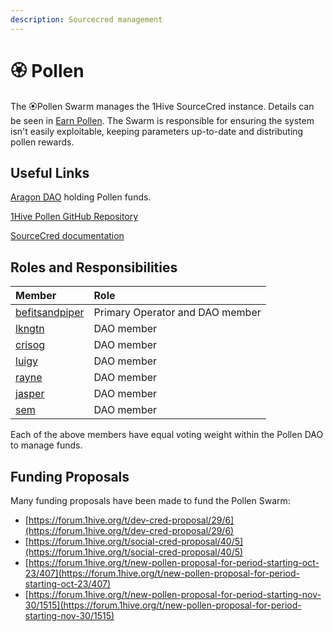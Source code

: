 ```yaml
---
description: Sourcecred management
---
```


# 🏵 Pollen

The 🏵Pollen Swarm manages the 1Hive SourceCred instance. Details can be seen in [Earn Pollen](../../getting-started/pollen.md). The Swarm is responsible for ensuring the system isn't easily exploitable, keeping parameters up-to-date and distributing pollen rewards. 

## Useful Links

 [Aragon DAO](https://aragon.1hive.org/#/pollen) holding Pollen funds.

[1Hive Pollen GitHub Repository](https://github.com/1Hive/pollen)

[SourceCred documentation](https://sourcecred.io/docs/)

## Roles and Responsibilities

| Member | Role |
| :--- | :--- |
| [befitsandpiper](https://forum.1hive.org/u/befitsandpiper/summary) | Primary Operator and DAO member |
| [lkngtn](https://forum.1hive.org/u/lkngtn) | DAO member |
| [crisog](https://forum.1hive.org/u/crisog) | DAO member |
| [luigy](https://forum.1hive.org/u/luigy/summary) | DAO member |
| [rayne](https://forum.1hive.org/u/rayne/summary) | DAO member |
| [jasper](https://forum.1hive.org/u/jasper/summary) | DAO member |
| [sem](https://forum.1hive.org/u/sem) | DAO member |

Each of the above members have equal voting weight within the Pollen DAO to manage funds.

## Funding Proposals

Many funding proposals have been made to fund the Pollen Swarm:

* [https://forum.1hive.org/t/dev-cred-proposal/29/6](https://forum.1hive.org/t/dev-cred-proposal/29/6)
* [https://forum.1hive.org/t/social-cred-proposal/40/5](https://forum.1hive.org/t/social-cred-proposal/40/5)
* [https://forum.1hive.org/t/new-pollen-proposal-for-period-starting-oct-23/407](https://forum.1hive.org/t/new-pollen-proposal-for-period-starting-oct-23/407)
* [https://forum.1hive.org/t/new-pollen-proposal-for-period-starting-nov-30/1515](https://forum.1hive.org/t/new-pollen-proposal-for-period-starting-nov-30/1515)

